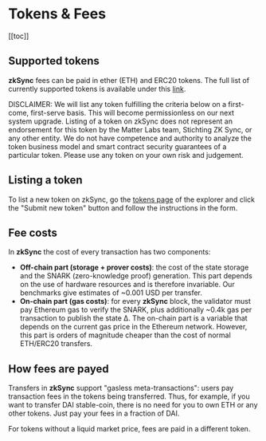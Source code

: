 # Tokens & Fees

[[toc]]

## Supported tokens

<!-- TODO: add the tokens link to testnet zkscan -->

**zkSync** fees can be paid in ether (ETH) and ERC20 tokens. The full list of currently supported tokens is available under this [link](https://zkscan.io/explorer/tokens).

DISCLAIMER: We will list any token fulfilling the criteria below on a first-come, first-serve basis. This will become
permissionless on our next system upgrade. Listing of a token on zkSync does not represent an endorsement for this token
by the Matter Labs team, Stichting ZK Sync, or any other entity. We do not have competence and authority to analyze the
token business model and smart contract security guarantees of a particular token. Please use any token on your own risk
and judgement.

## Listing a token

To list a new token on zkSync, go the [tokens page](https://zkscan.io/explorer/tokens/) of the explorer and click the "Submit new token" button and follow the instructions in the form.

## Fee costs

In **zkSync** the cost of every transaction has two components:

- **Off-chain part (storage + prover costs)**: the cost of the state storage and the SNARK (zero-knowledge proof)
  generation. This part depends on the use of hardware resources and is therefore invariable. Our benchmarks give
  estimates of ~0.001 USD per transfer.
- **On-chain part (gas costs)**: for every **zkSync** block, the validator must pay Ethereum gas to verify the SNARK,
  plus additionally ~0.4k gas per transaction to publish the state ∆. The on-chain part is a variable that depends on
  the current gas price in the Ethereum network. However, this part is orders of magnitude cheaper than the cost of
  normal ETH/ERC20 transfers.

## How fees are payed

Transfers in **zkSync** support "gasless meta-transactions": users pay transaction fees in the tokens being transferred.
Thus, for example, if you want to transfer DAI stable-coin, there is no need for you to own ETH or any other tokens.
Just pay your fees in a fraction of DAI.

For tokens without a liquid market price, fees are paid in a different token.
